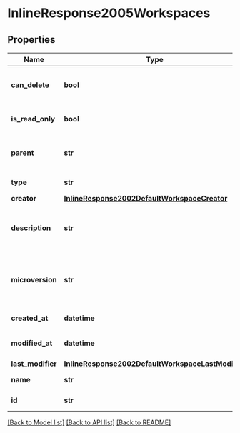 # InlineResponse2005Workspaces

## Properties
Name | Type | Description | Notes
------------ | ------------- | ------------- | -------------
**can_delete** | **bool** | Whether workspace can be deleted | [optional] 
**is_read_only** | **bool** | Whether workspace is read-only | [optional] 
**parent** | **str** | ID of workspace&#39;s parent version | [optional] 
**type** | **str** | Type of record | [optional] 
**creator** | [**InlineResponse2002DefaultWorkspaceCreator**](InlineResponse2002DefaultWorkspaceCreator.md) |  | [optional] 
**description** | **str** | User-provided description of workspace | [optional] 
**microversion** | **str** | Document microversion ID that is the root of the             workspace branch | [optional] 
**created_at** | **datetime** | Creation date | [optional] 
**modified_at** | **datetime** | Last modification date | [optional] 
**last_modifier** | [**InlineResponse2002DefaultWorkspaceLastModifier**](InlineResponse2002DefaultWorkspaceLastModifier.md) |  | [optional] 
**name** | **str** | name of workspace | [optional] 
**id** | **str** | ID of workspace | [optional] 

[[Back to Model list]](../README.md#documentation-for-models) [[Back to API list]](../README.md#documentation-for-api-endpoints) [[Back to README]](../README.md)


